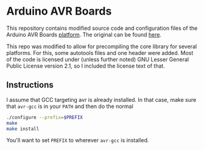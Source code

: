 # Arduino AVR Boards

This repository contains modified source code and configuration files of the Arduino AVR Boards 
[platform](https://arduino.github.io/arduino-cli/latest/platform-specification/). The original can be found [here](https://github.com/arduino/ArduinoCore-avr).

This repo was modified to allow for precompiling the core library for several platforms.
For this, some autotools files and one header were added.
Most of the code is licensed under (unless further noted) GNU Lesser General Public License version 2.1, so I included the license text of that.

## Instructions
I assume that GCC targeting avr is already installed. In that case, make sure 
that `avr-gcc` is in your `PATH` and then do the normal
```sh
./configure --prefix=$PREFIX
make
make install
```
You'll want to set `PREFIX` to wherever `avr-gcc` is installed.
